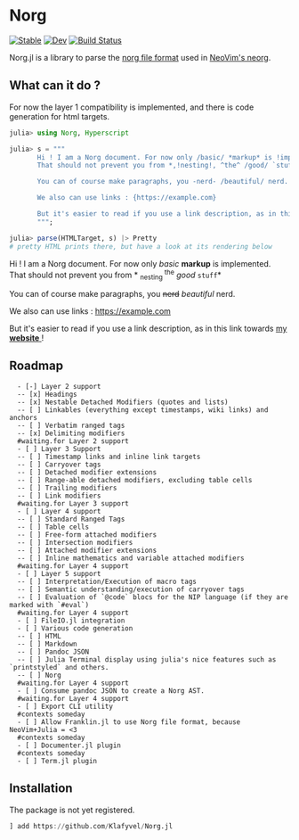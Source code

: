 # Norg

[![Stable](https://img.shields.io/badge/docs-stable-blue.svg)](https://klafyvel.github.io/Norg.jl/stable/)
[![Dev](https://img.shields.io/badge/docs-dev-blue.svg)](https://klafyvel.github.io/Norg.jl/dev/)
[![Build Status](https://github.com/klafyvel/Norg.jl/actions/workflows/CI.yml/badge.svg?branch=main)](https://github.com/klafyvel/Norg.jl/actions/workflows/CI.yml?query=branch%3Amain)

Norg.jl is a library to parse the [norg file format](https://github.com/nvim-neorg/norg-specs) 
used in [NeoVim's neorg](https://github.com/nvim-neorg/neorg).

## What can it do ?

For now the layer 1 compatibility is implemented, and there is code generation for html targets.

```julia
julia> using Norg, Hyperscript

julia> s = """
       Hi ! I am a Norg document. For now only /basic/ *markup* is !implemented!.
       That should not prevent you from *,!nesting!, ^the^ /good/ `stuff`*

       You can of course make paragraphs, you -nerd- /beautiful/ nerd.

       We also can use links : {https://example.com}

       But it's easier to read if you use a link description, as in this link towards {https://klafyvel.me}[my *website*] !
       """;

julia> parse(HTMLTarget, s) |> Pretty
# pretty HTML prints there, but have a look at its rendering below
```

<div class="norg">
  <p>Hi &#33; I am a Norg document. For now only
    <i>basic</i>
    <b>markup</b> is
    <span class="spoiler">implemented</span>.
    <br />That should not prevent you from *
    <sub>
      <span class="spoiler">nesting</span>
    </sub>
    <sup>the</sup>
    <i>good</i>
    <code>stuff</code>*
  </p>
  <p>You can of course make paragraphs, you
    <del>nerd</del>
    <i>beautiful</i> nerd.
  </p>
  <p>We also can use links :
    <a href="https://example.com">https://example.com</a>
  </p>
  <p>But it&#39;s easier to read if you use a link description, as in this link towards
    <a href="https://klafyvel.me">my
      <b>website</b>
    </a> &#33;
  </p>
</div>

## Roadmap

```
  - [-] Layer 2 support
  -- [x] Headings
  -- [x] Nestable Detached Modifiers (quotes and lists)
  -- [ ] Linkables (everything except timestamps, wiki links) and anchors
  -- [ ] Verbatim ranged tags
  -- [x] Delimiting modifiers
  #waiting.for Layer 2 support
  - [ ] Layer 3 Support
  -- [ ] Timestamp links and inline link targets
  -- [ ] Carryover tags
  -- [ ] Detached modifier extensions
  -- [ ] Range-able detached modifiers, excluding table cells
  -- [ ] Trailing modifiers
  -- [ ] Link modifiers
  #waiting.for Layer 3 support
  - [ ] Layer 4 support
  -- [ ] Standard Ranged Tags
  -- [ ] Table cells
  -- [ ] Free-form attached modifiers
  -- [ ] Intersection modifiers
  -- [ ] Attached modifier extensions
  -- [ ] Inline mathematics and variable attached modifiers
  #waiting.for Layer 4 support
  - [ ] Layer 5 support
  -- [ ] Interpretation/Execution of macro tags
  -- [ ] Semantic understanding/execution of carryover tags
  -- [ ] Evaluation of `@code` blocs for the NIP language (if they are marked with `#eval`)
  #waiting.for Layer 4 support
  - [ ] FileIO.jl integration
  - [ ] Various code generation
  -- [ ] HTML
  -- [ ] Markdown
  -- [ ] Pandoc JSON
  -- [ ] Julia Terminal display using julia's nice features such as `printstyled` and others.
  -- [ ] Norg
  #waiting.for Layer 4 support
  - [ ] Consume pandoc JSON to create a Norg AST.
  #waiting.for Layer 4 support
  - [ ] Export CLI utility
  #contexts someday
  - [ ] Allow Franklin.jl to use Norg file format, because NeoVim+Julia = <3
  #contexts someday
  - [ ] Documenter.jl plugin
  #contexts someday
  - [ ] Term.jl plugin
```

## Installation 

The package is not yet registered.

```julia
] add https://github.com/Klafyvel/Norg.jl
```
